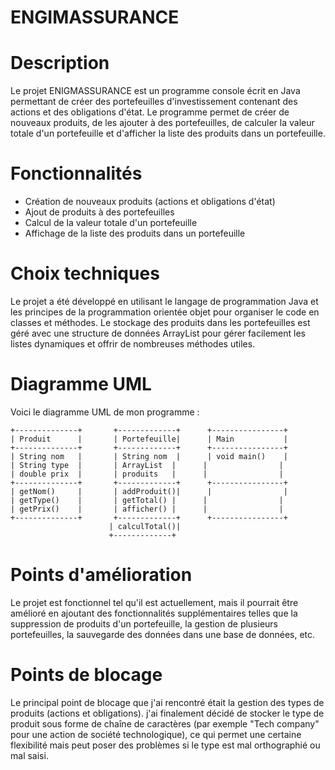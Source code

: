 # ENGIMASSURANCE

# Description
Le projet ENIGMASSURANCE est un programme console écrit en Java permettant de créer des portefeuilles d'investissement contenant des actions et des obligations d'état. Le programme permet de créer de nouveaux produits, de les ajouter à des portefeuilles, de calculer la valeur totale d'un portefeuille et d'afficher la liste des produits dans un portefeuille.

# Fonctionnalités

* Création de nouveaux produits (actions et obligations d'état)
* Ajout de produits à des portefeuilles
* Calcul de la valeur totale d'un portefeuille
* Affichage de la liste des produits dans un portefeuille

# Choix techniques

Le projet a été développé en utilisant le langage de programmation Java et les principes de la programmation orientée objet pour organiser le code en classes et méthodes. Le stockage des produits dans les portefeuilles est géré avec une structure de données ArrayList pour gérer facilement les listes dynamiques et offrir de nombreuses méthodes utiles.

# Diagramme UML
Voici le diagramme UML de mon programme :
```
+--------------+       +-------------+      +----------------+
| Produit      |       | Portefeuille|      | Main           |
+--------------+       +-------------+      +----------------+
| String nom   |       | String nom  |      | void main()    |
| String type  |       | ArrayList  |      |                |
| double prix  |       | produits   |      |                |
+--------------+       +-------------+      +----------------+
| getNom()     |       | addProduit()|      |                |
| getType()    |       | getTotal() |      |                |
| getPrix()    |       | afficher() |      |                |
+--------------+       +-------------+      +----------------+
                      | calculTotal()|
                      +-------------+
```
                      
                      
# Points d'amélioration
Le projet est fonctionnel tel qu'il est actuellement, mais il pourrait être amélioré en ajoutant des fonctionnalités supplémentaires telles que la suppression de produits d'un portefeuille, la gestion de plusieurs portefeuilles, la sauvegarde des données dans une base de données, etc.

# Points de blocage
Le principal point de blocage que j'ai rencontré était la gestion des types de produits (actions et obligations). j'ai finalement décidé de stocker le type de produit sous forme de chaîne de caractères (par exemple "Tech company" pour une action de société technologique), ce qui permet une certaine flexibilité mais peut poser des problèmes si le type est mal orthographié ou mal saisi.
